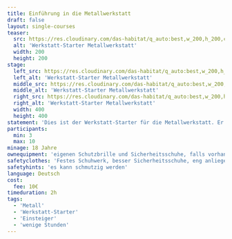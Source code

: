 ```yaml
---
title: Einführung in die Metallwerkstatt
draft: false
layout: single-courses
teaser:
  src: https://res.cloudinary.com/das-habitat/q_auto:best,w_200,h_200,c_fill,f_auto,dpr_auto/v1586982667/kurse/_DSC4379_qd02jp.jpg
  alt: 'Werkstatt-Starter Metallwerkstatt'
  width: 200
  height: 200
stage:
  left_src: https://res.cloudinary.com/das-habitat/q_auto:best,w_200,h_200,c_fill,f_auto,dpr_auto/v1586982667/kurse/_DSC4388_dbrttd.jpg
  left_alt: 'Werkstatt-Starter Metallwerkstatt'
  middle_src: https://res.cloudinary.com/das-habitat/q_auto:best,w_200,h_200,c_fill,f_auto,dpr_auto/v1586982308/kurse/_DSC9833_preview_hpyemr.jpg
  middle_alt: 'Werkstatt-Starter Metallwerkstatt'
  right_src: https://res.cloudinary.com/das-habitat/q_auto:best,w_200,h_200,c_fill,f_auto,dpr_auto/v1586982308/kurse/_DSC9837_preview_cf9tsn.jpg
  right_alt: 'Werkstatt-Starter Metallwerkstatt'
  width: 400
  height: 400
statement: 'Dies ist der Werkstatt-Starter für die Metallwerkstatt. Er ist die Voraussetzung um selbständig in der Metallwerkstatt arbeiten zu dürfen. Der Kurs gibt insbesondere Sicherheitshinweise und erklärt die für Beginner wichtigsten Werkzeuge und Maschinen.'
participants:
  min: 3
  max: 10
minage: 18 Jahre
ownequipment: 'eigenen Schutzbrille und Sicherheitsschuhe, falls vorhanden'
safetyclothes: 'Festes Schuhwerk, besser Sicherheitsschuhe, eng anliegende Kleidung, Haarbedeckung'
safetyhints: 'es kann schmutzig werden'
language: Deutsch
cost:
  fee: 10€
timeduration: 2h
tags:
  - 'Metall'
  - 'Werkstatt-Starter'
  - 'Einsteiger'
  - 'wenige Stunden'
---
```

